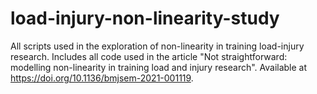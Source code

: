 # load-injury-non-linearity-study
All scripts used in the exploration of non-linearity in training load-injury research. Includes all code used in the article "Not straightforward: modelling non-linearity in training load and injury research". Available at https://doi.org/10.1136/bmjsem-2021-001119. 
